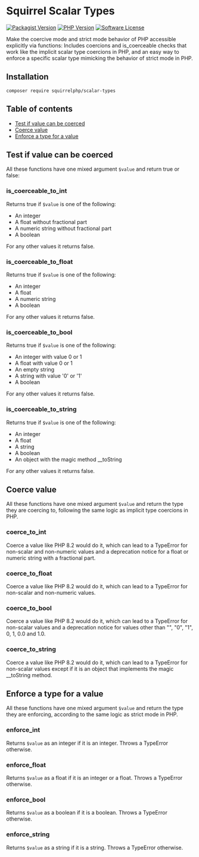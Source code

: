 Squirrel Scalar Types
=====================

[![Packagist Version](https://img.shields.io/packagist/v/squirrelphp/scalar-types.svg?style=flat-round)](https://packagist.org/packages/squirrelphp/scalar-types) [![PHP Version](https://img.shields.io/packagist/php-v/squirrelphp/scalar-types.svg)](https://packagist.org/packages/squirrelphp/scalar-types) [![Software License](https://img.shields.io/badge/license-MIT-success.svg?style=flat-round)](LICENSE)

Make the coercive mode and strict mode behavior of PHP accessible explicitly via functions: Includes coercions and is_coerceable checks that work like the implicit scalar type coercions in PHP, and an easy way to enforce a specific scalar type mimicking the behavior of strict mode in PHP.

Installation
------------

    composer require squirrelphp/scalar-types

Table of contents
-----------------

- [Test if value can be coerced](#test-if-value-can-be-coerced)
- [Coerce value](#coerce-value)
- [Enforce a type for a value](#enforce-a-type-for-a-value)

Test if value can be coerced
----------------------------

All these functions have one mixed argument `$value` and return true or false:

### is_coerceable_to_int

Returns true if `$value` is one of the following:

- An integer
- A float without fractional part
- A numeric string without fractional part
- A boolean

For any other values it returns false.

### is_coerceable_to_float

Returns true if `$value` is one of the following:

- An integer
- A float
- A numeric string
- A boolean

For any other values it returns false.

### is_coerceable_to_bool

Returns true if `$value` is one of the following:

- An integer with value 0 or 1
- A float with value 0 or 1
- An empty string
- A string with value '0' or '1'
- A boolean

For any other values it returns false.

### is_coerceable_to_string

Returns true if `$value` is one of the following:

- An integer
- A float
- A string
- A boolean
- An object with the magic method __toString

For any other values it returns false.

Coerce value
------------

All these functions have one mixed argument `$value` and return the type they are coercing to, following the same logic as implicit type coercions in PHP.

### coerce_to_int

Coerce a value like PHP 8.2 would do it, which can lead to a TypeError for non-scalar and non-numeric values and a deprecation notice for a float or numeric string with a fractional part.

### coerce_to_float

Coerce a value like PHP 8.2 would do it, which can lead to a TypeError for non-scalar and non-numeric values.

### coerce_to_bool

Coerce a value like PHP 8.2 would do it, which can lead to a TypeError for non-scalar values and a deprecation notice for values other than "", "0", "1", 0, 1, 0.0 and 1.0.

### coerce_to_string

Coerce a value like PHP 8.2 would do it, which can lead to a TypeError for non-scalar values except if it is an object that implements the magic __toString method.

Enforce a type for a value
--------------------------

All these functions have one mixed argument `$value` and return the type they are enforcing, according to the same logic as strict mode in PHP.

### enforce_int

Returns `$value` as an integer if it is an integer. Throws a TypeError otherwise.

### enforce_float

Returns `$value` as a float if it is an integer or a float. Throws a TypeError otherwise.

### enforce_bool

Returns `$value` as a boolean if it is a boolean. Throws a TypeError otherwise.

### enforce_string

Returns `$value` as a string if it is a string. Throws a TypeError otherwise.